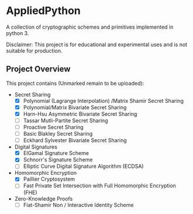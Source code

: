 # AppliedPython

A collection of cryptographic schemes and primitives implemented in python 3. 

Disclaimer: This project is for educational and experimental uses and is not suitable for production.

## Project Overview

This project contains (Unmarked remain to be uploaded):
- Secret Sharing
    - [x] Polynomial (Lagrange Interpolation) /Matrix Shamir Secret Sharing
    - [x] Polynomial/Matrix Bivariate Secret Sharing
    - [x] Harn-Hsu Asymmetric Bivariate Secret Sharing
    - [ ] Tassar Mutli-Partite Secret Sharing
    - [ ] Proactive Secret Sharing
    - [ ] Basic Blakley Secret Sharing
    - [ ] Eckhard Sylvester Bivariate Secret Sharing
- Digital Signatures
    - [x] ElGamal Signature Scheme
    - [x] Schnorr's Signature Scheme
    - [ ] Elliptic Curve Digital Signature Algorithm (ECDSA)
- Homomorphic Encryption
    - [x] Paillier Cryptosystem
    - [ ] Fast Private Set Intersection with Full Homomorphic Encryption (FHE)
- Zero-Knowledge Proofs
    - [ ] Fiat-Shamir Non / Interactive Identity Scheme

